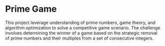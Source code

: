 # Prime Game

This project leverage understanding of prime numbers, game theory, and algorithm optimization to solve a competitive game scenario. The challenge involves determining the winner of a game based on the strategic removal of prime numbers and their multiples from a set of consecutive integers.
